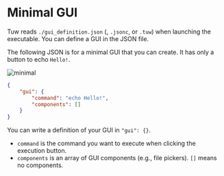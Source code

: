 # Minimal GUI

Tuw reads `./gui_definition.json` (, `.jsonc`, or `.tuw`) when launching the executable. You can define a GUI in the JSON file.  
  
The following JSON is for a minimal GUI that you can create.
It has only a button to echo `Hello!`.  

![minimal](https://github.com/matyalatte/tuw/assets/69258547/a47047d4-0b7c-48cf-bf6b-18b62476e71c)

```json
{
    "gui": {
        "command": "echo Hello!",
        "components": []
    }
}
```

You can write a definition of your GUI in `"gui": {}`.  

-   `command` is the command you want to execute when clicking the execution button.
-   `components` is an array of GUI components (e.g., file pickers). `[]` means no components.
